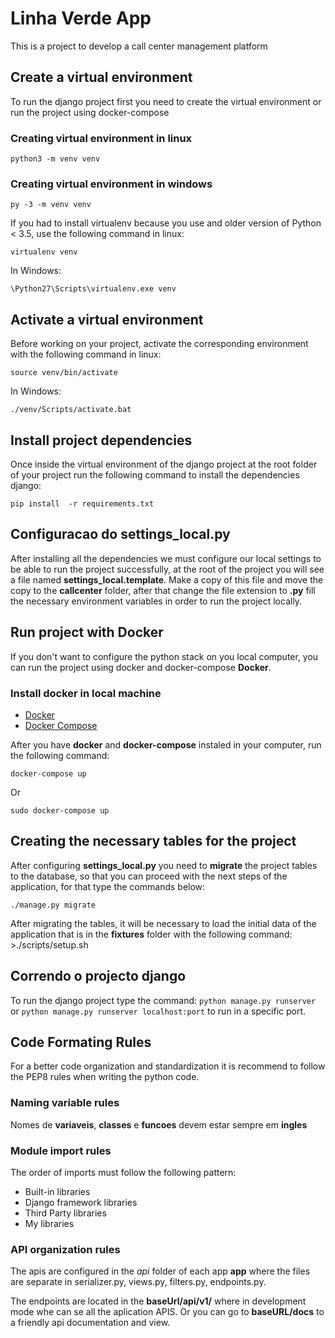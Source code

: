 # Linha Verde App

This is a project to develop a call center management platform

## Create a virtual environment

To run the django project first you need to create the virtual environment or run the project using docker-compose

### Creating virtual environment in linux

    python3 -m venv venv

### Creating virtual environment in windows

    py -3 -m venv venv

If you had to install virtualenv because you use and older version of Python < 3.5, use the following command in linux:

    virtualenv venv
In Windows:

    \Python27\Scripts\virtualenv.exe venv

## Activate a virtual environment

Before working on your project, activate the corresponding environment with the following command in linux:

    source venv/bin/activate
In Windows:

    ./venv/Scripts/activate.bat

## Install project dependencies

Once inside the virtual environment of the django project at the root folder
of your project run the following command to install the dependencies django:

    pip install  -r requirements.txt

## Configuracao do settings_local.py

After installing all the dependencies we must configure our local settings to be able to run the project successfully,
at the root of the project you will see a file named __settings_local.template__. Make a copy of this file and move the copy to the __callcenter__ folder, after that change the file extension to __.py__ fill the necessary environment variables in order to run the project locally.

## Run project with Docker

If you don't want to configure the python stack on you local computer, you can run the project using docker and docker-compose __Docker__.

### Install docker in local machine

 - [Docker](https://docs.docker.com/get-docker/)
 - [Docker Compose](https://docs.docker.com/compose/install/)

After you have __docker__ and __docker-compose__ instaled in your computer, run the following command:

    docker-compose up

Or

    sudo docker-compose up

## Creating the necessary tables for the project

After configuring __settings_local.py__ you need to __migrate__ the project tables to the database,
so that you can proceed with the next steps of the application, for that type the commands below:

    ./manage.py migrate

After migrating the tables, it will be necessary to load the initial data of the application that is in the __fixtures__  folder with the following command:
    >./scripts/setup.sh

## Correndo o projecto django

To run the django project type the command:
`python manage.py runserver` or `python manage.py runserver localhost:port` to run in a specific port.

## Code Formating Rules

For a better code organization and standardization it is recommend to
follow the PEP8 rules when writing the python code.

### Naming variable rules

Nomes de __variaveis__, __classes__ e __funcoes__ devem estar sempre em __ingles__

### Module import rules

The order of imports must follow the following pattern:

+ Built-in libraries
+ Django framework libraries
+ Third Party libraries
+ My libraries

### API organization rules

The apis are configured in the _api_ folder of each app __app__
where the files are separate in serializer.py, views.py, filters.py, endpoints.py.

The endpoints are located in the __baseUrl/api/v1/__ where in development mode whe can se all the aplication APIS. Or you can go to __baseURL/docs__ to a friendly api documentation and view.